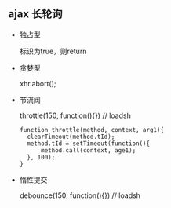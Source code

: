 ## ajax 长轮询

* 独占型

  标识为true，则return

* 贪婪型

  xhr.abort();

* 节流阀

  throttle(150, function(){})  // loadsh

  ```
  function throttle(method, context, arg1){
  	clearTimeout(method.tId);
  	method.tId = setTimeout(function(){
  		method.call(context, age1);
  	}, 100);
  }
  ```

* 惰性提交

  debounce(150, function(){})   // loadsh
